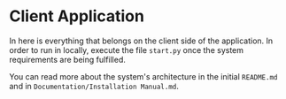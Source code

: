 # Client Application

In here is everything that belongs on the client side of the application. In order to run in locally, execute the file `start.py` once the system requirements are being fulfilled.

You can read more about the system's architecture in the initial `README.md` and in `Documentation/Installation Manual.md`.